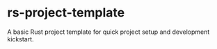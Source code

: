 # rs-project-template
A basic Rust project template for quick project setup and development kickstart.
